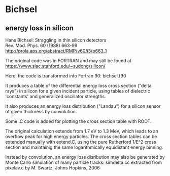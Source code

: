 
# Bichsel

## energy loss in silicon

Hans Bichsel: Straggling in thin silicon detectors  
Rev. Mod. Phys. 60 (1988) 663-99  
http://prola.aps.org/abstract/RMP/v60/i3/p663_1

The original code was in FORTRAN and may still be found at  
https://www.slac.stanford.edu/~sudong/silicon/

Here, the code is transformed into Fortran 90: bichsel.f90

It produces a table of the differential energy loss cross section
("delta rays") in silicon for a given incident particle, using
tables of dielectric 'constants' and generalized oscillator strengths.

It also produces an energy loss distribution ("Landau") for a
silicon sensor of given thickness by convolution.

Some .C code is added for plotting the cross section table with ROOT.

The original calculation extends from 1.7 eV to 1.3 MeV, which leads
to an overflow peak for high energy particles.
The cross section tables can be extended manually with extend.C,
using the pure Rutherford 1/E^2 cross section and maintainig the same
logarithmically equidistant energy binning.

Instead by convolution, an energy loss disribution may also be
generated by Monte Carlo simulation of many particle tracks: simdelta.cc
extracted from pixelav.c by M. Swartz, Johns Hopkins, 2006
